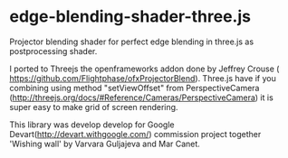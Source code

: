 edge-blending-shader-three.js
=============================

Projector blending shader for perfect edge blending in three.js as postprocessing shader.

I ported to Threejs the openframeworks addon done by Jeffrey Crouse ( https://github.com/Flightphase/ofxProjectorBlend). Three.js have if you combining using method "setViewOffset" from PerspectiveCamera (http://threejs.org/docs/#Reference/Cameras/PerspectiveCamera) it is super easy to make grid of screen rendering. 

This library was develop develop for Google Devart(http://devart.withgoogle.com/) commission project together 'Wishing wall' by Varvara Guljajeva and Mar Canet.

